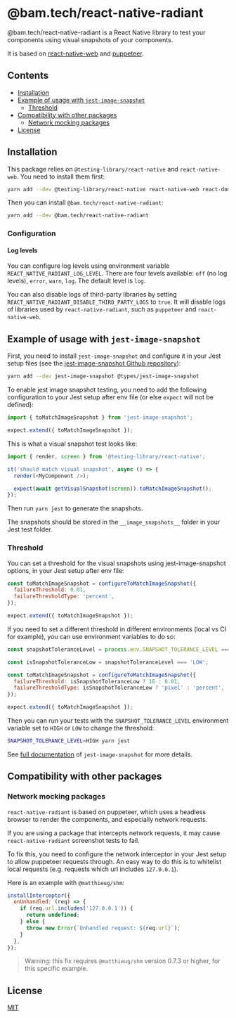 # @bam.tech/react-native-radiant

@bam.tech/react-native-radiant is a React Native library to test your components using visual snapshots of your components.

It is based on [react-native-web](https://github.com/necolas/react-native-web) and [puppeteer](https://github.com/puppeteer/puppeteer).

## Contents

- [Installation](#installation)
- [Example of usage with `jest-image-snapshot`](#example-of-usage-with-jest-image-snapshot)
  - [Threshold](#threshold)
- [Compatibility with other packages](#compatibility-with-other-packages)
  - [Network mocking packages](#network-mocking-packages)
- [License](#license)

## Installation

This package relies on `@testing-library/react-native` and `react-native-web`. You need to install them first:

```bash
yarn add --dev @testing-library/react-native react-native-web react-dom
```

Then you can install `@bam.tech/react-native-radiant`:

```bash
yarn add --dev @bam.tech/react-native-radiant
```

### Configuration

#### Log levels

You can configure log levels using environment variable `REACT_NATIVE_RADIANT_LOG_LEVEL`. There are four levels available: `off` (no log levels), `error`, `warn`, `log`. The default level is `log`.

You can also disable logs of third-party libraries by setting `REACT_NATIVE_RADIANT_DISABLE_THIRD_PARTY_LOGS` to `true`. It will disable logs of libraries used by `react-native-radiant`, such as `puppeteer` and `react-native-web`.

## Example of usage with `jest-image-snapshot`

First, you need to install `jest-image-snapshot` and configure it in your Jest setup files (see the [jest-image-snapshot Github repository](https://github.com/americanexpress/jest-image-snapshot)):

```bash
yarn add --dev jest-image-snapshot @types/jest-image-snapshot
```

To enable jest image snapshot testing, you need to add the following configuration to your Jest setup after env file (or else `expect` will not be defined):

```javascript
import { toMatchImageSnapshot } from 'jest-image-snapshot';

expect.extend({ toMatchImageSnapshot });
```

This is what a visual snapshot test looks like:

```javascript
import { render, screen } from '@testing-library/react-native';

it('should match visual snapshot', async () => {
  render(<MyComponent />);

  expect(await getVisualSnapshot(screen)).toMatchImageSnapshot();
});
```

Then run `yarn jest` to generate the snapshots.

The snapshots should be stored in the `__image_snapshots__` folder in your Jest test folder.

### Threshold

You can set a threshold for the visual snapshots using jest-image-snapshot options, in your Jest setup after env file:

```javascript
const toMatchImageSnapshot = configureToMatchImageSnapshot({
  failureThreshold: 0.01,
  failureThresholdType: 'percent',
});

expect.extend({ toMatchImageSnapshot });
```

If you need to set a different threshold in different environments (local vs CI for example), you can use environment variables to do so:

```javascript
const snapshotToleranceLevel = process.env.SNAPSHOT_TOLERANCE_LEVEL === 'HIGH' ? 'HIGH' : 'LOW'; // default to low tolerance level

const isSnapshotToleranceLow = snapshotToleranceLevel === 'LOW';

const toMatchImageSnapshot = configureToMatchImageSnapshot({
  failureThreshold: isSnapshotToleranceLow ? 16 : 0.01,
  failureThresholdType: isSnapshotToleranceLow ? 'pixel' : 'percent',
});

expect.extend({ toMatchImageSnapshot });
```

Then you can run your tests with the `SNAPSHOT_TOLERANCE_LEVEL` environment variable set to `HIGH` or `LOW` to change the threshold:

```bash
SNAPSHOT_TOLERANCE_LEVEL=HIGH yarn jest
```

See [full documentation](https://github.com/americanexpress/jest-image-snapshot) of `jest-image-snapshot` for more details.

## Compatibility with other packages

### Network mocking packages

`react-native-radiant` is based on puppeteer, which uses a headless browser to render the components, and especially network requests.

If you are using a package that intercepts network requests, it may cause `react-native-radiant` screenshot tests to fail.

To fix this, you need to configure the network interceptor in your Jest setup to allow puppeteer requests through. An easy way to do this is to whitelist local requests (e.g. requests which url includes `127.0.0.1`).

Here is an example with `@matthieug/shm`:

```javascript
installInterceptor({
  onUnhandled: (req) => {
    if (req.url.includes('127.0.0.1')) {
      return undefined;
    } else {
      throw new Error(`Unhandled request: ${req.url}`);
    }
  },
});
```

> Warning: this fix requires `@matthieug/shm` version 0.7.3 or higher, for this specific example.

## License

[MIT](./LICENSE)
